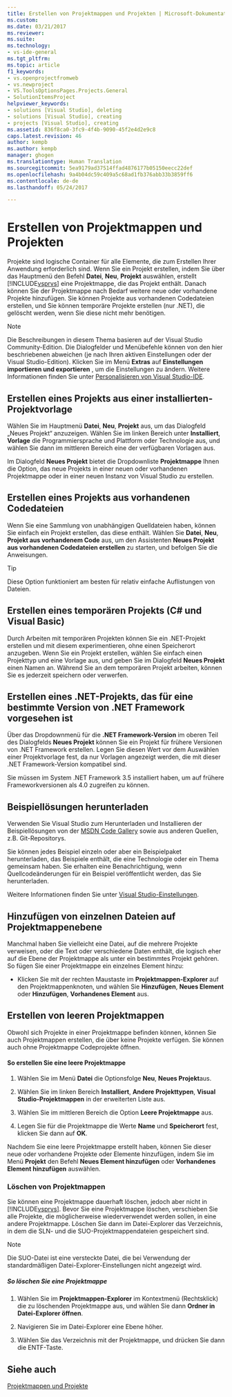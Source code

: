 ```yaml
---
title: Erstellen von Projektmappen und Projekten | Microsoft-Dokumentation
ms.custom: 
ms.date: 03/21/2017
ms.reviewer: 
ms.suite: 
ms.technology:
- vs-ide-general
ms.tgt_pltfrm: 
ms.topic: article
f1_keywords:
- vs.openprojectfromweb
- vs.newproject
- VS.ToolsOptionsPages.Projects.General
- SolutionItemsProject
helpviewer_keywords:
- solutions [Visual Studio], deleting
- solutions [Visual Studio], creating
- projects [Visual Studio], creating
ms.assetid: 836f8ca0-3fc9-4f4b-9090-45f2e4d2e9c8
caps.latest.revision: 46
author: kempb
ms.author: kempb
manager: ghogen
ms.translationtype: Human Translation
ms.sourcegitcommit: 5ea9179ad37514ffad4876177b05150eecc22def
ms.openlocfilehash: 9a4b04dc59c409a5c68ad1fb376abb33b3859ff6
ms.contentlocale: de-de
ms.lasthandoff: 05/24/2017

---
```


# <a name="create-solutions-and-projects"></a>Erstellen von Projektmappen und Projekten

Projekte sind logische Container für alle Elemente, die zum Erstellen Ihrer Anwendung erforderlich sind. Wenn Sie ein Projekt erstellen, indem Sie über das Hauptmenü den Befehl **Datei**, **Neu**, **Projekt** auswählen, erstellt [!INCLUDE[vsprvs](../code-quality/includes/vsprvs_md.md)] eine Projektmappe, die das Projekt enthält. Danach können Sie der Projektmappe nach Bedarf weitere neue oder vorhandene Projekte hinzufügen. Sie können Projekte aus vorhandenen Codedateien erstellen, und Sie können temporäre Projekte erstellen (nur .NET), die gelöscht werden, wenn Sie diese nicht mehr benötigen.

> [!NOTE]
>  Die Beschreibungen in diesem Thema basieren auf der Visual Studio Community-Edition. Die Dialogfelder und Menübefehle können von den hier beschriebenen abweichen (je nach Ihren aktiven Einstellungen oder der Visual Studio-Edition). Klicken Sie im Menü **Extras** auf **Einstellungen importieren und exportieren** , um die Einstellungen zu ändern. Weitere Informationen finden Sie unter [Personalisieren von Visual Studio-IDE](../ide/personalizing-the-visual-studio-ide.md).

## <a name="create-a-project-from-an-installed-project-template"></a>Erstellen eines Projekts aus einer installierten-Projektvorlage  
 Wählen Sie im Hauptmenü **Datei**, **Neu**, **Projekt** aus, um das Dialogfeld „Neues Projekt“ anzuzeigen. Wählen Sie im linken Bereich unter **Installiert**, **Vorlage** die Programmiersprache und Plattform oder Technologie aus, und wählen Sie dann im mittleren Bereich eine der verfügbaren Vorlagen aus.  

 Im Dialogfeld **Neues Projekt** bietet die Dropdownliste **Projektmappe** Ihnen die Option, das neue Projekts in einer neuen oder vorhandenen Projektmappe oder in einer neuen Instanz von Visual Studio zu erstellen.  

## <a name="create-a-project-from-existing-code-files"></a>Erstellen eines Projekts aus vorhandenen Codedateien  
 Wenn Sie eine Sammlung von unabhängigen Quelldateien haben, können Sie einfach ein Projekt erstellen, das diese enthält. Wählen Sie **Datei**, **Neu**, **Projekt aus vorhandenem Code** aus, um den Assistenten **Neues Projekt aus vorhandenen Codedateien erstellen** zu starten, und befolgen Sie die Anweisungen.  

> [!TIP]
>  Diese Option funktioniert am besten für relativ einfache Auflistungen von Dateien.  

## <a name="create-a-temporary-project-c-and-visual-basic"></a>Erstellen eines temporären Projekts (C# und Visual Basic)
 Durch Arbeiten mit temporären Projekten können Sie ein .NET-Projekt erstellen und mit diesem experimentieren, ohne einen Speicherort anzugeben. Wenn Sie ein Projekt erstellen, wählen Sie einfach einen Projekttyp und eine Vorlage aus, und geben Sie im Dialogfeld **Neues Projekt** einen Namen an. Während Sie an dem temporären Projekt arbeiten, können Sie es jederzeit speichern oder verwerfen.  

## <a name="create-a-net-project-that-targets-a-specific-version-of-the-net-framework"></a>Erstellen eines .NET-Projekts, das für eine bestimmte Version von .NET Framework vorgesehen ist  
 Über das Dropdownmenü für die **.NET Framework-Version** im oberen Teil des Dialogfelds **Neues Projekt** können Sie ein Projekt für frühere Versionen von .NET Framework erstellen. Legen Sie diesen Wert vor dem Auswählen einer Projektvorlage fest, da nur Vorlagen angezeigt werden, die mit dieser .NET Framework-Version kompatibel sind.  

 Sie müssen im System .NET Framework 3.5 installiert haben, um auf frühere Frameworkversionen als 4.0 zugreifen zu können.  

## <a name="download-sample-solutions"></a>Beispiellösungen herunterladen  
 Verwenden Sie Visual Studio zum Herunterladen und Installieren der Beispiellösungen von der [MSDN Code Gallery](http://go.microsoft.com/fwlink/?LinkId=254185) sowie aus anderen Quellen, z.B. Git-Repositorys.

 Sie können jedes Beispiel einzeln oder aber ein Beispielpaket herunterladen, das Beispiele enthält, die eine Technologie oder ein Thema gemeinsam haben. Sie erhalten eine Benachrichtigung, wenn Quellcodeänderungen für ein Beispiel veröffentlicht werden, das Sie herunterladen.  

 Weitere Informationen finden Sie unter [Visual Studio-Einstellungen](../ide/visual-studio-samples.md).  

## <a name="add-single-files-at-the-solution-level"></a>Hinzufügen von einzelnen Dateien auf Projektmappenebene  
 Manchmal haben Sie vielleicht eine Datei, auf die mehrere Projekte verweisen, oder die Text oder verschiedene Daten enthält, die logisch eher auf die Ebene der Projektmappe als unter ein bestimmtes Projekt gehören.  So fügen Sie einer Projektmappe ein einzelnes Element hinzu:  

- Klicken Sie mit der rechten Maustaste im **Projektmappen-Explorer** auf den Projektmappenknoten, und wählen Sie **Hinzufügen**, **Neues Element** oder **Hinzufügen**, **Vorhandenes Element** aus.  

## <a name="create-empty-solutions"></a>Erstellen von leeren Projektmappen  
 Obwohl sich Projekte in einer Projektmappe befinden können, können Sie auch Projektmappen erstellen, die über keine Projekte verfügen. Sie können auch ohne Projektmappe Codeprojekte öffnen.

#### <a name="to-create-an-empty-solution"></a>So erstellen Sie eine leere Projektmappe  

1.  Wählen Sie im Menü **Datei** die Optionsfolge **Neu**, **Neues Projekt**aus.  

2.  Wählen Sie im linken Bereich **Installiert**, **Andere Projekttypen**, **Visual Studio-Projektmappen** in der erweiterten Liste aus.  

3.  Wählen Sie im mittleren Bereich die Option **Leere Projektmappe** aus.  

4.  Legen Sie für die Projektmappe die Werte **Name** und **Speicherort** fest, klicken Sie dann auf **OK**.  

Nachdem Sie eine leere Projektmappe erstellt haben, können Sie dieser neue oder vorhandene Projekte oder Elemente hinzufügen, indem Sie im Menü **Projekt** den Befehl **Neues Element hinzufügen** oder **Vorhandenes Element hinzufügen** auswählen.

### <a name="delete-solutions"></a>Löschen von Projektmappen  
 Sie können eine Projektmappe dauerhaft löschen, jedoch aber nicht in [!INCLUDE[vsprvs](../code-quality/includes/vsprvs_md.md)]. Bevor Sie eine Projektmappe löschen, verschieben Sie alle Projekte, die möglicherweise wiederverwendet werden sollen, in eine andere Projektmappe. Löschen Sie dann im Datei-Explorer das Verzeichnis, in dem die SLN- und die SUO-Projektmappendateien gespeichert sind.  

> [!NOTE]
>  Die SUO-Datei ist eine versteckte Datei, die bei Verwendung der standardmäßigen Datei-Explorer-Einstellungen nicht angezeigt wird.  

##### <a name="to-delete-a-solution"></a>So löschen Sie eine Projektmappe  

1.  Wählen Sie im **Projektmappen-Explorer** im Kontextmenü (Rechtsklick) die zu löschenden Projektmappe aus, und wählen Sie dann **Ordner in Datei-Explorer öffnen**.

2.  Navigieren Sie im Datei-Explorer eine Ebene höher.

3.  Wählen Sie das Verzeichnis mit der Projektmappe, und drücken Sie dann die ENTF-Taste.

## <a name="see-also"></a>Siehe auch  
 [Projektmappen und Projekte](../ide/solutions-and-projects-in-visual-studio.md)   

